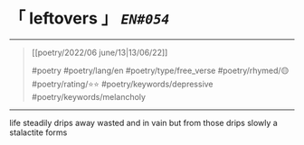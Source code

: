 # &#12300; leftovers &#12301; *`EN#054`*

---

> [[poetry/2022/06 june/13|13/06/22]]
> 
> #poetry 
> #poetry/lang/en 
> #poetry/type/free_verse 
> #poetry/rhymed/🟡 
> #poetry/rating/⭐⭐ 
> #poetry/keywords/depressive #poetry/keywords/melancholy 

---

life steadily drips away
wasted and in vain
but from those drips
slowly a stalactite forms